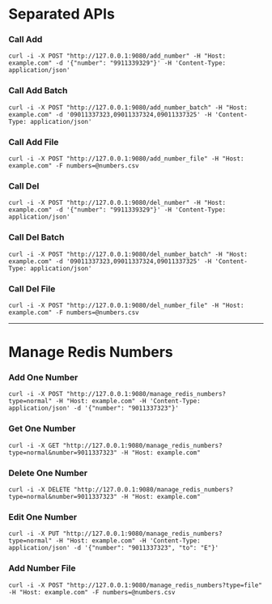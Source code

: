 # Separated APIs


### Call Add

```shell
curl -i -X POST "http://127.0.0.1:9080/add_number" -H "Host: example.com" -d '{"number": "9911339329"}' -H 'Content-Type: application/json'
```


### Call Add Batch

```shell
curl -i -X POST "http://127.0.0.1:9080/add_number_batch" -H "Host: example.com" -d '09011337323,09011337324,09011337325' -H 'Content-Type: application/json'
```


### Call Add File

```shell
curl -i -X POST "http://127.0.0.1:9080/add_number_file" -H "Host: example.com" -F numbers=@numbers.csv 
```



### Call Del

```shell
curl -i -X POST "http://127.0.0.1:9080/del_number" -H "Host: example.com" -d '{"number": "9911339329"}' -H 'Content-Type: application/json'
```


### Call Del Batch

```shell
curl -i -X POST "http://127.0.0.1:9080/del_number_batch" -H "Host: example.com" -d '09011337323,09011337324,09011337325' -H 'Content-Type: application/json'
```



### Call Del File

```shell
curl -i -X POST "http://127.0.0.1:9080/del_number_file" -H "Host: example.com" -F numbers=@numbers.csv 
```

----------------------------------------------------------------------------------


# Manage Redis Numbers

### Add One Number

```shell
curl -i -X POST "http://127.0.0.1:9080/manage_redis_numbers?type=normal" -H "Host: example.com" -H 'Content-Type: application/json' -d '{"number": "9011337323"}'
```

### Get One Number

```shell
curl -i -X GET "http://127.0.0.1:9080/manage_redis_numbers?type=normal&number=9011337323" -H "Host: example.com"
```


### Delete One Number

```shell
curl -i -X DELETE "http://127.0.0.1:9080/manage_redis_numbers?type=normal&number=9011337323" -H "Host: example.com"
```


### Edit One Number

```shell
curl -i -X PUT "http://127.0.0.1:9080/manage_redis_numbers?type=normal" -H "Host: example.com" -H 'Content-Type: application/json' -d '{"number": "9011337323", "to": "E"}'
```


### Add Number File

```shell
curl -i -X POST "http://127.0.0.1:9080/manage_redis_numbers?type=file" -H "Host: example.com" -F numbers=@numbers.csv 
```